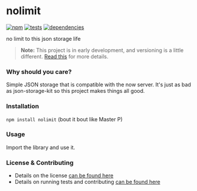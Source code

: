 # nolimit

[![npm](http://img.shields.io/npm/v/nolimit.svg?style=flat)](https://badge.fury.io/js/nolimit) [![tests](http://img.shields.io/travis/carrot/nolimit/master.svg?style=flat)](https://travis-ci.org/carrot/nolimit) [![dependencies](http://img.shields.io/gemnasium/carrot/nolimit.svg?style=flat)](https://gemnasium.com/carrot/nolimit)

no limit to this json storage life

> **Note:** This project is in early development, and versioning is a little different. [Read this](http://markup.im/#q4_cRZ1Q) for more details.

### Why should you care?

Simple JSON storage that is compatible with the now server. It's just as bad as json-storage-kit
so this project makes things all good.

### Installation

`npm install nolimit` (bout it bout like Master P)

### Usage

Import the library and use it.

### License & Contributing

- Details on the license [can be found here](LICENSE.md)
- Details on running tests and contributing [can be found here](contributing.md)
